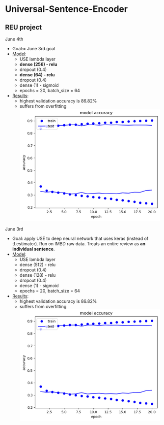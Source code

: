 # Universal-Sentence-Encoder
## REU project

June 4th
* Goal:= June 3rd.goal
* [Model](https://github.com/shaggyday/Universal-Sentence-Encoder/blob/master/USE/USE%2BIMBD%2Bkeras_v1.1.py):
  * USE lambda layer
  * **dense (256) - relu**
  * dropout (0.4)
  * **dense (64) - relu**
  * dropout (0.4)
  * dense (1) - sigmoid
  * epochs = 20, batch_size = 64
* [Results](https://github.com/shaggyday/Universal-Sentence-Encoder/blob/master/USE/USE%2BIMBD%2Bkeras%20v_1.0%20results.pdf):
  * highest validation accuracy is 86.82%
  * suffers from overfitting\
  ![Accuracy](https://github.com/shaggyday/Universal-Sentence-Encoder/blob/master/USE/acc.png)

June 3rd
* Goal: apply USE to deep neural network that uses keras (instead of tf.estimator). Run on IMBD raw data. Treats an entire review as **an individual sentence**.
* [Model](https://github.com/shaggyday/Universal-Sentence-Encoder/blob/master/USE/USE%2BIMBD%2Bkeras_v1.0.py):
  * USE lambda layer
  * dense (512) - relu
  * dropout (0.4)
  * dense (128) - relu
  * dropout (0.4)
  * dense (1) - sigmoid
  * epochs = 20, batch_size = 64
* [Results](https://github.com/shaggyday/Universal-Sentence-Encoder/blob/master/USE/USE%2BIMBD%2Bkeras%20v_1.0%20results.pdf):
  * highest validation accuracy is 86.82%
  * suffers from overfitting\
  ![Accuracy](https://github.com/shaggyday/Universal-Sentence-Encoder/blob/master/USE/acc.png)
